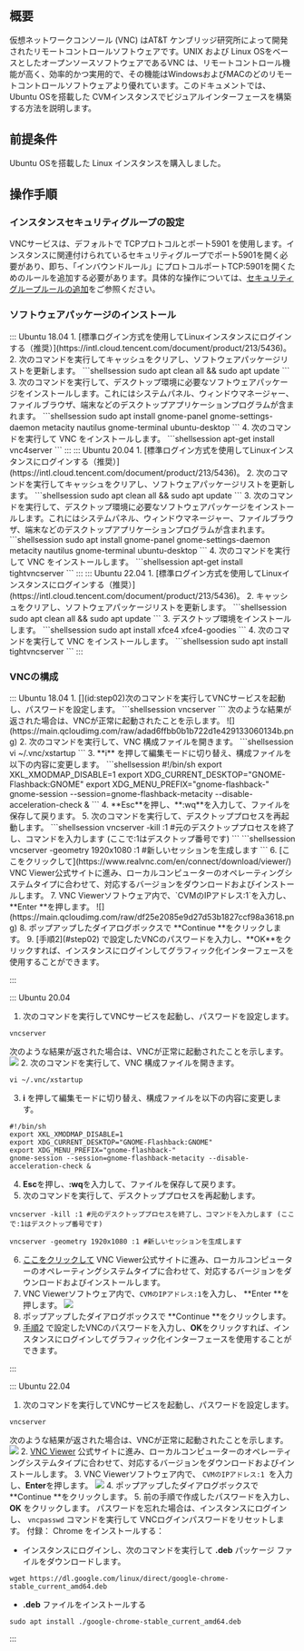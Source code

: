 ## 概要
仮想ネットワークコンソール (VNC) はAT&T ケンブリッジ研究所によって開発されたリモートコントロールソフトウェアです。UNIX および Linux OSをベースとしたオープンソースソフトウェアであるVNC は、リモートコントロール機能が高く、効率的かつ実用的で、その機能はWindowsおよびMACのどのリモートコントロールソフトウェアより優れています。このドキュメントでは、Ubuntu OSを搭載した CVMインスタンスでビジュアルインターフェースを構築する方法を説明します。

## 前提条件
Ubuntu OSを搭載した Linux インスタンスを購入しました。

## 操作手順


### インスタンスセキュリティグループの設定

VNCサービスは、デフォルトで TCPプロトコルとポート5901 を使用します。インスタンスに関連付けられているセキュリティグループでポート5901を開く必要があり、即ち、「インバウンドルール」にプロトコルポートTCP:5901を開くためのルールを追加する必要があります。具体的な操作については、[セキュリティグループルールの追加](https://intl.cloud.tencent.com/document/product/213/34272)をご参照ください。


### ソフトウェアパッケージのインストール

<dx-tabs>
::: Ubuntu 18.04
1. [標準ログイン方式を使用してLinuxインスタンスにログインする（推奨）](https://intl.cloud.tencent.com/document/product/213/5436)。
2. 次のコマンドを実行してキャッシュをクリアし、ソフトウェアパッケージリストを更新します。
```shellsession
sudo apt clean all && sudo apt update
```
3. 次のコマンドを実行して、デスクトップ環境に必要なソフトウェアパッケージをインストールします。これにはシステムパネル、ウィンドウマネージャー、ファイルブラウザ、端末などのデスクトップアプリケーションプログラムが含まれます。
```shellsession
sudo apt install gnome-panel gnome-settings-daemon metacity nautilus gnome-terminal ubuntu-desktop
```
4. 次のコマンドを実行して VNC をインストールします。
```shellsession
apt-get install vnc4server
```
:::
::: Ubuntu 20.04
1. [標準ログイン方式を使用してLinuxインスタンスにログインする（推奨）](https://intl.cloud.tencent.com/document/product/213/5436)。
2. 次のコマンドを実行してキャッシュをクリアし、ソフトウェアパッケージリストを更新します。
```shellsession
sudo apt clean all && sudo apt update
```
3. 次のコマンドを実行して、デスクトップ環境に必要なソフトウェアパッケージをインストールします。これにはシステムパネル、ウィンドウマネージャー、ファイルブラウザ、端末などのデスクトップアプリケーションプログラムが含まれます。
```shellsession
sudo apt install gnome-panel gnome-settings-daemon metacity nautilus gnome-terminal ubuntu-desktop
```
4. 次のコマンドを実行して VNC をインストールします。
```shellsession
apt-get install tightvncserver
```
:::
::: Ubuntu 22.04
1. [標準ログイン方式を使用してLinuxインスタンスにログインする（推奨）](https://intl.cloud.tencent.com/document/product/213/5436)。
2. キャッシュをクリアし、ソフトウェアパッケージリストを更新します。
```shellsession
sudo apt clean all && sudo apt update
```
3. デスクトップ環境をインストールします。
```shellsession
sudo apt install xfce4 xfce4-goodies
```
4. 次のコマンドを実行して VNC をインストールします。
```shellsession
sudo apt install tightvncserver
```
:::
</dx-tabs>

### VNCの構成
<dx-tabs>
::: Ubuntu 18.04
1. [](id:step02)次のコマンドを実行してVNCサービスを起動し、パスワードを設定します。
```shellsession
vncserver
```
次のような結果が返された場合は、VNCが正常に起動されたことを示します。
![](https://main.qcloudimg.com/raw/adad6ffbb0b1b722d1e429133060134b.png)
2. 次のコマンドを実行して、VNC 構成ファイルを開きます。
```shellsession
vi ~/.vnc/xstartup
```
3.  **i** を押して編集モードに切り替え、構成ファイルを以下の内容に変更します。
```shellsession
#!/bin/sh
export XKL_XMODMAP_DISABLE=1
export XDG_CURRENT_DESKTOP="GNOME-Flashback:GNOME"
export XDG_MENU_PREFIX="gnome-flashback-"
gnome-session --session=gnome-flashback-metacity --disable-acceleration-check &
```
4.  **Esc**を押し、**:wq**を入力して、ファイルを保存して戻ります。
5. 次のコマンドを実行して、デスクトッププロセスを再起動します。
```shellsession
vncserver -kill :1 #元のデスクトッププロセスを終了し、コマンドを入力します (ここで:1はデスクトップ番号です)  
```
```shellsession
vncserver -geometry 1920x1080 :1 #新しいセッションを生成します
```
6. [ここをクリックして](https://www.realvnc.com/en/connect/download/viewer/) VNC Viewer公式サイトに進み、ローカルコンピューターのオペレーティングシステムタイプに合わせて、対応するバージョンをダウンロードおよびインストールします。
7.  VNC Viewerソフトウェア内で、`CVMのIPアドレス:1`を入力し、 **Enter **を押します。
![](https://main.qcloudimg.com/raw/df25e2085e9d27d53b1827ccf98a3618.png)
8. ポップアップしたダイアログボックスで **Continue **をクリックします。
9.  [手順2](#step02) で設定したVNCのパスワードを入力し、**OK**をクリックすれば、インスタンスにログインしてグラフィック化インターフェースを使用することができます。

:::


::: Ubuntu 20.04
1. [](id:step03)次のコマンドを実行してVNCサービスを起動し、パスワードを設定します。
```shellsession
vncserver
```
次のような結果が返された場合は、VNCが正常に起動されたことを示します。
![](https://main.qcloudimg.com/raw/adad6ffbb0b1b722d1e429133060134b.png)
2.  次のコマンドを実行して、VNC 構成ファイルを開きます。
```shellsession
vi ~/.vnc/xstartup
```
3.  **i** を押して編集モードに切り替え、構成ファイルを以下の内容に変更します。
```shellsession
#!/bin/sh
export XKL_XMODMAP_DISABLE=1
export XDG_CURRENT_DESKTOP="GNOME-Flashback:GNOME"
export XDG_MENU_PREFIX="gnome-flashback-"
gnome-session --session=gnome-flashback-metacity --disable-acceleration-check &
```
4. **Esc**を押し、**:wq**を入力して、ファイルを保存して戻ります。
5. 次のコマンドを実行して、デスクトッププロセスを再起動します。
```shellsession
vncserver -kill :1 #元のデスクトッププロセスを終了し、コマンドを入力します (ここで:1はデスクトップ番号です)  
```
```shellsession
vncserver -geometry 1920x1080 :1 #新しいセッションを生成します
```
6.  [ここをクリックして](https://www.realvnc.com/en/connect/download/viewer/) VNC Viewer公式サイトに進み、ローカルコンピューターのオペレーティングシステムタイプに合わせて、対応するバージョンをダウンロードおよびインストールします。
7.  VNC Viewerソフトウェア内で、`CVMのIPアドレス:1`を入力し、 **Enter **を押します。
![](https://main.qcloudimg.com/raw/df25e2085e9d27d53b1827ccf98a3618.png)
8. ポップアップしたダイアログボックスで **Continue **をクリックします。
9. [手順2](#step02) で設定したVNCのパスワードを入力し、**OK**をクリックすれば、インスタンスにログインしてグラフィック化インターフェースを使用することができます。

:::

::: Ubuntu 22.04
[](id:g1)
1. 次のコマンドを実行してVNCサービスを起動し、パスワードを設定します。
```shellsession
vncserver
```
次のような結果が返された場合は、VNCが正常に起動されたことを示します。
![](https://qcloudimg.tencent-cloud.cn/raw/5fb63d9cc28d3a0cebd5def424051e7a.png)
2.  [VNC Viewer](https://www.realvnc.com/en/connect/download/viewer/) 公式サイトに進み、ローカルコンピューターのオペレーティングシステムタイプに合わせて、対応するバージョンをダウンロードおよびインストールします。
3. VNC Viewerソフトウェア内で、 `CVMのIPアドレス:1 `を入力し、**Enter**を押します。
![](https://qcloudimg.tencent-cloud.cn/raw/3e7d432ce674a8587066df25f42595bf.png)
4. ポップアップしたダイアログボックスで **Continue **をクリックします。
5. 前の手順で作成したパスワードを入力し、**OK** をクリックします。
 <dx-alert infotype="notice" title="">
パスワードを忘れた場合は、インスタンスにログインし、 `vncpasswd` コマンドを実行して VNCログインパスワードをリセットします。
 </dx-alert>
付録：
Chrome をインストールする：
 - インスタンスにログインし、次のコマンドを実行して **.deb** パッケージ ファイルをダウンロードします。
```shellsession
wget https://dl.google.com/linux/direct/google-chrome-stable_current_amd64.deb
```
 - **.deb** ファイルをインストールする
```shellsession
sudo apt install ./google-chrome-stable_current_amd64.deb
```
:::
</dx-tabs>